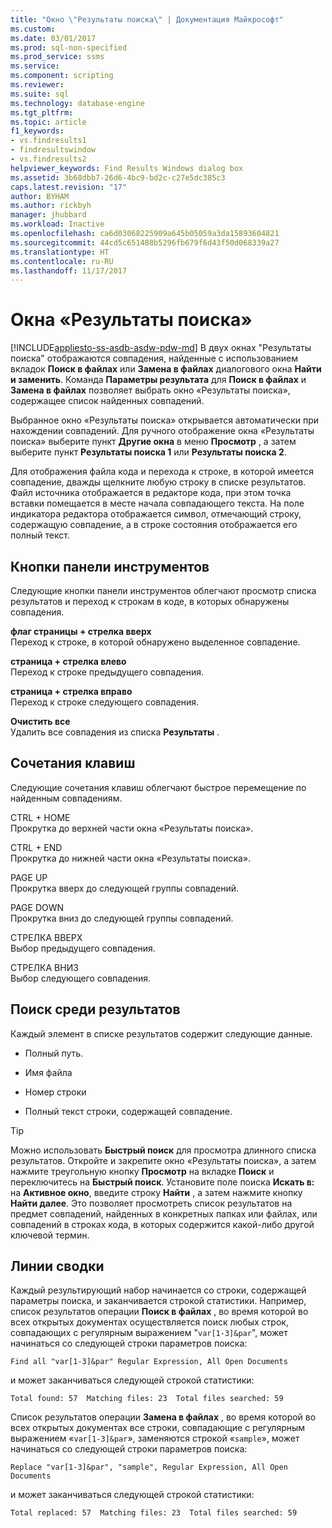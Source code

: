 ```yaml
---
title: "Окно \"Результаты поиска\" | Документация Майкрософт"
ms.custom: 
ms.date: 03/01/2017
ms.prod: sql-non-specified
ms.prod_service: ssms
ms.service: 
ms.component: scripting
ms.reviewer: 
ms.suite: sql
ms.technology: database-engine
ms.tgt_pltfrm: 
ms.topic: article
f1_keywords:
- vs.findresults1
- findresultswindow
- vs.findresults2
helpviewer_keywords: Find Results Windows dialog box
ms.assetid: 3b68dbb7-26d6-4bc9-bd2c-c27e5dc385c3
caps.latest.revision: "17"
author: BYHAM
ms.author: rickbyh
manager: jhubbard
ms.workload: Inactive
ms.openlocfilehash: ca6d03068225909a645b05059a3da15893604821
ms.sourcegitcommit: 44cd5c651488b5296fb679f6d43f50d068339a27
ms.translationtype: HT
ms.contentlocale: ru-RU
ms.lasthandoff: 11/17/2017
---
```

# <a name="find-results-windows"></a>Окна «Результаты поиска»
[!INCLUDE[appliesto-ss-asdb-asdw-pdw-md](../../includes/appliesto-ss-asdb-asdw-pdw-md.md)] В двух окнах "Результаты поиска" отображаются совпадения, найденные с использованием вкладок **Поиск в файлах** или **Замена в файлах** диалогового окна **Найти и заменить**. Команда **Параметры результата** для **Поиск в файлах** и **Замена в файлах** позволяет выбрать окно «Результаты поиска», содержащее список найденных совпадений.  
  
 Выбранное окно «Результаты поиска» открывается автоматически при нахождении совпадений. Для ручного отображение окна «Результаты поиска» выберите пункт **Другие окна** в меню **Просмотр** , а затем выберите пункт **Результаты поиска 1** или **Результаты поиска 2**.  
  
 Для отображения файла кода и перехода к строке, в которой имеется совпадение, дважды щелкните любую строку в списке результатов. Файл источника отображается в редакторе кода, при этом точка вставки помещается в месте начала совпадающего текста. На поле индикатора редактора отображается символ, отмечающий строку, содержащую совпадение, а в строке состояния отображается его полный текст.  
  
## <a name="toolbar-buttons"></a>Кнопки панели инструментов  
 Следующие кнопки панели инструментов облегчают просмотр списка результатов и переход к строкам в коде, в которых обнаружены совпадения.  
  
 **флаг страницы + стрелка вверх**  
 Переход к строке, в которой обнаружено выделенное совпадение.  
  
 **страница + стрелка влево**  
 Переход к строке предыдущего совпадения.  
  
 **страница + стрелка вправо**  
 Переход к строке следующего совпадения.  
  
 **Очистить все**  
 Удалить все совпадения из списка **Результаты** .  
  
## <a name="shortcut-keys"></a>Сочетания клавиш  
 Следующие сочетания клавиш облегчают быстрое перемещение по найденным совпадениям.  
  
 CTRL + HOME  
 Прокрутка до верхней части окна «Результаты поиска».  
  
 CTRL + END  
 Прокрутка до нижней части окна «Результаты поиска».  
  
 PAGE UP  
 Прокрутка вверх до следующей группы совпадений.  
  
 PAGE DOWN  
 Прокрутка вниз до следующей группы совпадений.  
  
 СТРЕЛКА ВВЕРХ  
 Выбор предыдущего совпадения.  
  
 СТРЕЛКА ВНИЗ  
 Выбор следующего совпадения.  
  
## <a name="search-result-entries"></a>Поиск среди результатов  
 Каждый элемент в списке результатов содержит следующие данные.  
  
-   Полный путь.  
  
-   Имя файла  
  
-   Номер строки  
  
-   Полный текст строки, содержащей совпадение.  
  
> [!TIP]  
>  Можно использовать **Быстрый поиск** для просмотра длинного списка результатов. Откройте и закрепите окно «Результаты поиска», а затем нажмите треугольную кнопку **Просмотр** на вкладке **Поиск** и переключитесь на **Быстрый поиск**. Установите поле поиска **Искать в:** на **Активное окно**, введите строку **Найти** , а затем нажмите кнопку **Найти далее**. Это позволяет просмотреть список результатов на предмет совпадений, найденных в конкретных папках или файлах, или совпадений в строках кода, в которых содержится какой-либо другой ключевой термин.  
  
## <a name="summary-lines"></a>Линии сводки  
 Каждый результирующий набор начинается со строки, содержащей параметры поиска, и заканчивается строкой статистики. Например, список результатов операции **Поиск в файлах** , во время которой во всех открытых документах осуществляется поиск любых строк, совпадающих с регулярным выражением "`var[1-3]&par`", может начинаться со следующей строки параметров поиска:  
  
 `Find all "var[1-3]&par" Regular Expression, All Open Documents`  
  
 и может заканчиваться следующей строкой статистики:  
  
 `Total found: 57  Matching files: 23  Total files searched: 59`  
  
 Список результатов операции **Замена в файлах** , во время которой во всех открытых документах все строки, совпадающие с регулярным выражением «`var[1-3]&par`», заменяются строкой «`sample`», может начинаться со следующей строки параметров поиска:  
  
 `Replace "var[1-3]&par", "sample", Regular Expression, All Open Documents`  
  
 и может заканчиваться следующей строкой статистики:  
  
 `Total replaced: 57  Matching files: 23  Total files searched: 59`  
  
  
